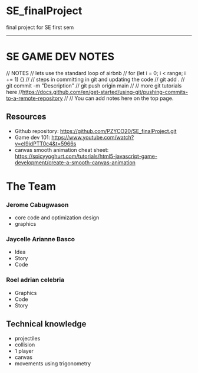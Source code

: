 # SE_finalProject
final project for SE first sem 

-------------------------------------------------------

# SE GAME DEV NOTES
// NOTES
// lets use the standard loop of airbnb
// for (let i = 0; i < range; i += 1) {}
//
// steps in committing in git and updating the code
// git add .
// git commit -m "Description"
// git push origin main
// 
// more git tutorials here
//https://docs.github.com/en/get-started/using-git/pushing-commits-to-a-remote-repository
//
// You can add notes here on the top page.

## Resources 
- Github repository: https://github.com/PZYCO20/SE_finalProject.git
- Game dev 101: https://www.youtube.com/watch?v=eI9idPTT0c4&t=5966s
- canvas smooth animation cheat sheet: https://spicyyoghurt.com/tutorials/html5-javascript-game-development/create-a-smooth-canvas-animation

# The Team
### Jerome Cabugwason
  - core code and optimization design
  - graphics

### Jaycelle Arianne Basco
  - Idea
  - Story
  - Code
### Roel adrian celebria
  - Graphics
  - Code
  - Story

## Technical knowledge
- projectiles
- collision
- 1 player
- canvas
- movements using trigonometry
